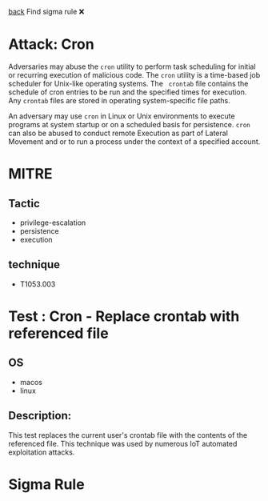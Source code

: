 
[back](../index.md)
Find sigma rule :x: 

# Attack: Cron 

Adversaries may abuse the <code>cron</code> utility to perform task scheduling for initial or recurring execution of malicious code. The <code>cron</code> utility is a time-based job scheduler for Unix-like operating systems.  The <code> crontab</code> file contains the schedule of cron entries to be run and the specified times for execution. Any <code>crontab</code> files are stored in operating system-specific file paths.

An adversary may use <code>cron</code> in Linux or Unix environments to execute programs at system startup or on a scheduled basis for persistence. <code>cron</code> can also be abused to conduct remote Execution as part of Lateral Movement and or to run a process under the context of a specified account.

# MITRE
## Tactic
  - privilege-escalation
  - persistence
  - execution


## technique
  - T1053.003


# Test : Cron - Replace crontab with referenced file
## OS
  - macos
  - linux


## Description:
This test replaces the current user's crontab file with the contents of the referenced file. This technique was used by numerous IoT automated exploitation attacks.


# Sigma Rule

